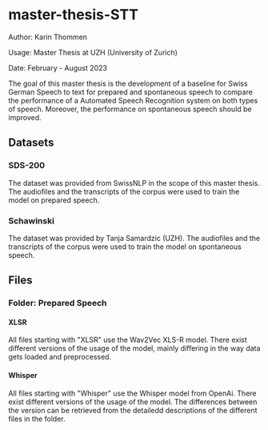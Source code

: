 # master-thesis-STT
Author: Karin Thommen 

Usage: Master Thesis at UZH (University of Zurich) 

Date: February - August 2023

The goal of this master thesis is the development of a baseline for Swiss German Speech to text for prepared and spontaneous speech to compare the performance of a Automated Speech Recognition system on both types of speech. Moreover, the performance on spontaneous speech should be improved.

## Datasets
### SDS-200 
The dataset was provided from SwissNLP in the scope of this master thesis. The audiofiles and the transcripts of the corpus were used to train the model on prepared speech. 

### Schawinski
The dataset was provided by Tanja Samardzic (UZH). The audiofiles and the transcripts of the corpus were used to train the model on spontaneous speech. 

## Files 
### Folder: Prepared Speech
#### XLSR 
All files starting with "XLSR"  use the Wav2Vec XLS-R model. There exist different versions of the usage of the model, mainly differing in the way data gets loaded and preprocessed. 

#### Whisper
All files starting with "Whisper" use the Whisper model from OpenAi. 
There exist different versions of the usage of the model. The differences between the version can be retrieved from the detailedd descriptions of the different files in the folder. 
